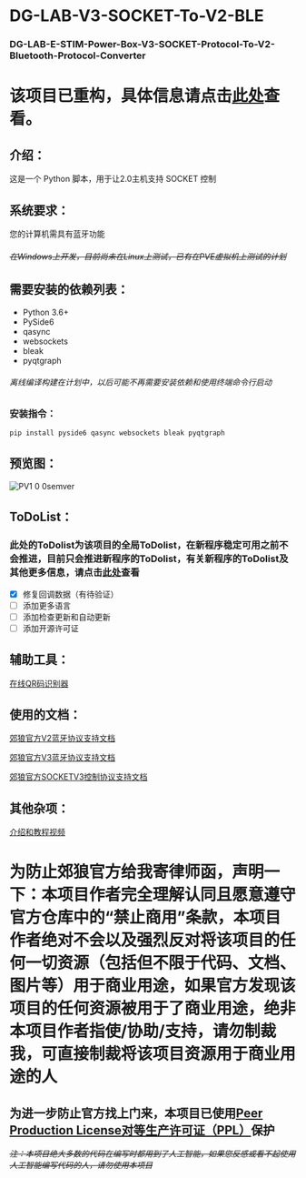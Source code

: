 # DG-LAB-V3-SOCKET-To-V2-BLE
### DG-LAB-E-STIM-Power-Box-V3-SOCKET-Protocol-To-V2-Bluetooth-Protocol-Converter

# 该项目已重构，具体信息请点击[此处](/Reconstruction-Announcement.md)查看。

## 介绍：

这是一个 Python 脚本，用于让2.0主机支持 SOCKET 控制

## 系统要求：

您的计算机需具有蓝牙功能

###### ~~在Windows上开发，目前尚未在Linux上测试，已有在PVE虚拟机上测试的计划~~

## 需要安装的依赖列表：

 - Python 3.6+
 - PySide6
 - qasync
 - websockets
 - bleak
 - pyqtgraph

###### 离线编译构建在计划中，以后可能不再需要安装依赖和使用终端命令行启动

### 安装指令：

```bash
pip install pyside6 qasync websockets bleak pyqtgraph
```

## 预览图：

![PV1 0 0semver](https://github.com/user-attachments/assets/c89893bb-31cb-4d10-a38f-d178d345a2b5)

## ToDoList：

### 此处的ToDolist为该项目的全局ToDolist，在新程序稳定可用之前不会推进，目前只会推进新程序的ToDolist，有关新程序的ToDolist及其他更多信息，请点击[此处](/Reconstruction-Announcement.md)查看

 - [x] 修复回调数据（有待验证）
 - [ ] 添加更多语言
 - [ ] 添加检查更新和自动更新
 - [ ] 添加开源许可证

## 辅助工具：

[在线QR码识别器](https://cli.im/deqr)

## 使用的文档：

[郊狼官方V2蓝牙协议支持文档](https://github.com/DG-LAB-OPENSOURCE/DG-LAB-OPENSOURCE/blob/main/coyote/v2/README_V2.md)

[郊狼官方V3蓝牙协议支持文档](https://github.com/DG-LAB-OPENSOURCE/DG-LAB-OPENSOURCE/blob/main/coyote/v3/README_V3.md)

[郊狼官方SOCKETV3控制协议支持文档](https://github.com/DG-LAB-OPENSOURCE/DG-LAB-OPENSOURCE/blob/main/socket/README.md)

## 其他杂项：

[介绍和教程视频](https://www.bilibili.com/video/BV1uMQzYaEZK/)

# 为防止郊狼官方给我寄律师函，声明一下：本项目作者完全理解认同且愿意遵守官方仓库中的“禁止商用”条款，本项目作者绝对不会以及强烈反对将该项目的任何一切资源（包括但不限于代码、文档、图片等）用于商业用途，如果官方发现该项目的任何资源被用于了商业用途，绝非本项目作者指使/协助/支持，请勿制裁我，可直接制裁将该项目资源用于商业用途的人

## 为进一步防止官方找上门来，本项目已使用[Peer Production License对等生产许可证（PPL）](LICENSE)保护

~~*注：本项目绝大多数的代码在编写时都用到了人工智能，如果您反感或看不起使用人工智能编写代码的人，请勿使用本项目*~~
